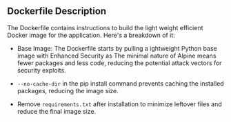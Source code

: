 ## Dockerfile Description
The Dockerfile contains instructions to build the light weight efficient Docker image for the application. Here's a breakdown of it:

- Base Image: The Dockerfile starts by pulling a ightweight Python base image with Enhanced Security as The minimal nature of Alpine means fewer packages and less code, reducing the potential attack vectors for security exploits.

- `--no-cache-dir` in the pip install command prevents caching the installed packages, reducing the image size.
- Remove `requirements.txt` after installation to minimize leftover files and reduce the final image size.
